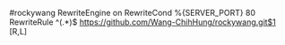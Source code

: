 #rockywang
RewriteEngine on
RewriteCond %{SERVER_PORT} 80
RewriteRule ^(.*)$ https://github.com/Wang-ChihHung/rockywang.git$1 [R,L]
